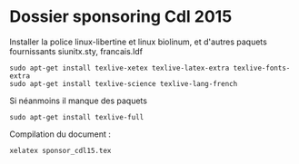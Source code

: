 # Dossier sponsoring Cdl 2015

Installer la police linux-libertine et linux biolinum,
et d'autres paquets fournissants siunitx.sty, francais.ldf

	sudo apt-get install texlive-xetex texlive-latex-extra texlive-fonts-extra
	sudo apt-get install texlive-science texlive-lang-french

Si néanmoins il manque des paquets

	sudo apt-get install texlive-full

Compilation du document : 

	xelatex sponsor_cdl15.tex
